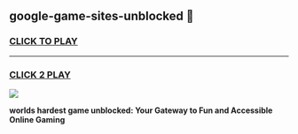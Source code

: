 
## google-game-sites-unblocked 👋
<h3>
<a href="https://premium.freeplayer.one?title=google-game-sites-unblocked&ref=14F">CLICK TO PLAY</a></h3>
<hr>

<h3>
<a href="https://premium.freeplayer.one?title=google-game-sites-unblocked&ref=14F">CLICK 2 PLAY</a>
  
</h3>

<a href="https://premium.freeplayer.one?title=google-game-sites-unblocked&ref=12F/"><img src="https://clearcache.store/games.png"></a>


**worlds hardest game unblocked: Your Gateway to Fun and Accessible Online Gaming**

